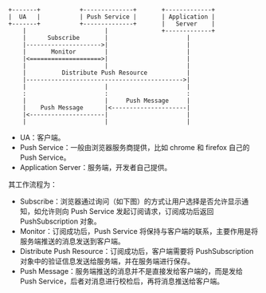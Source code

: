 
```
+-------+           +--------------+       +-------------+
|  UA   |           | Push Service |       | Application |
+-------+           +--------------+       |   Server    |
    |                      |               +-------------+
    |      Subscribe       |                      |
    |--------------------->|                      |
    |       Monitor        |                      |
    |<====================>|                      |
    |                      |                      |
    |          Distribute Push Resource           |
    |-------------------------------------------->|
    |                      |                      |
    :                      :                      :
    |                      |     Push Message     |
    |    Push Message      |<---------------------|
    |<---------------------|                      |
    |                      |                      |
```

- UA：客户端。
- Push Service：一般由浏览器服务商提供，比如 chrome 和 firefox 自己的 Push Service。
- Application Server：服务端，开发者自己提供。

其工作流程为：

- Subscribe：浏览器通过询问（如下图）的方式让用户选择是否允许显示通知，如允许则向 Push Service 发起订阅请求，订阅成功后返回 PushSubscription 对象。
- Monitor：订阅成功后，Push Service 将保持与客户端的联系，主要作用是将服务端推送的消息发送到客户端。
- Distribute Push Resource：订阅成功后，客户端需要将 PushSubscription 对象中的验证信息发送给服务端，并在服务端进行保存。
- Push Message：服务端推送的消息并不是直接发给客户端的，而是发给 Push Service，后者对消息进行校检后，再将消息推送给客户端。
